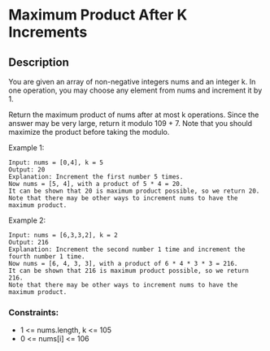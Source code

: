 # Maximum Product After K Increments
## Description

You are given an array of non-negative integers nums and an integer k. In one operation, you may choose any element from nums and increment it by 1.

Return the maximum product of nums after at most k operations. Since the answer may be very large, return it modulo 109 + 7. Note that you should maximize the product before taking the modulo. 
 
Example 1:
<!-- ![Alt](https://assets.leetcode.com/uploads/2020/01/16/find_the_city_01.png) -->

```
Input: nums = [0,4], k = 5
Output: 20
Explanation: Increment the first number 5 times.
Now nums = [5, 4], with a product of 5 * 4 = 20.
It can be shown that 20 is maximum product possible, so we return 20.
Note that there may be other ways to increment nums to have the maximum product.

```

Example 2:
<!-- 
![Alt](https://assets.leetcode.com/uploads/2020/01/16/find_the_city_02.png) -->
```
Input: nums = [6,3,3,2], k = 2
Output: 216
Explanation: Increment the second number 1 time and increment the fourth number 1 time.
Now nums = [6, 4, 3, 3], with a product of 6 * 4 * 3 * 3 = 216.
It can be shown that 216 is maximum product possible, so we return 216.
Note that there may be other ways to increment nums to have the maximum product.
```
### Constraints:

- 1 <= nums.length, k <= 105
- 0 <= nums[i] <= 106